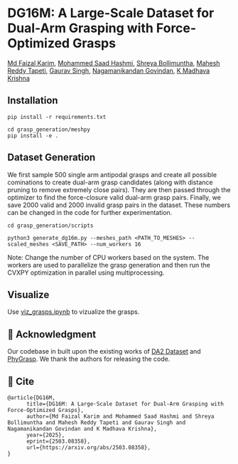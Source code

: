 # DG16M: A Large-Scale Dataset for Dual-Arm Grasping with Force-Optimized Grasps

<a href="">Md Faizal Karim</a>, <a href="">Mohammed Saad Hashmi</a>, <a href="">Shreya Bollimuntha</a>, 
<a href="">Mahesh Reddy Tapeti</a>, <a href="">Gaurav Singh</a>, <a href="">Nagamanikandan Govindan</a>, 
<a href="">K Madhava Krishna</a>

## Installation 

```
pip install -r requirements.txt

cd grasp_generation/meshpy
pip install -e . 
```

## Dataset Generation
We first sample 500 single arm antipodal grasps and create all possible cominations to create dual-arm grasp candidates (along with distance pruning to remove extremely close pairs). They are then passed through the optimizer to find the force-closure valid dual-arm grasp pairs. Finally, we save 2000 valid and 2000 invalid grasp pairs in the dataset. These numbers can be changed in the code for further experimentation. 

```
cd grasp_generation/scripts

python3 generate_dg16m.py --meshes_path <PATH_TO_MESHES> --scaled_meshes <SAVE_PATH> --num_workers 16
``` 

Note: Change the number of CPU workers based on the system. The workers are used to parallelize the grasp generation and then run the CVXPY optimization in parallel using multiprocessing.  

## Visualize

Use <a href="./notebooks/viz_grasps.ipynb">viz_grasps.ipynb</a> to vizualize the grasps. 

## 👏 Acknowledgment

Our codebase in built upon the existing works of <a href="https://github.com/ymxlzgy/DA2">DA2 Dataset</a> and <a href="https://github.com/dkguo/PhyGrasp">PhyGrasp</a>. We thank the authors for releasing the code. 

## 📜 Cite 
```
@article{DG16M,
      title={DG16M: A Large-Scale Dataset for Dual-Arm Grasping with Force-Optimized Grasps}, 
      author={Md Faizal Karim and Mohammed Saad Hashmi and Shreya Bollimuntha and Mahesh Reddy Tapeti and Gaurav Singh and Nagamanikandan Govindan and K Madhava Krishna},
      year={2025},
      eprint={2503.08358},
      url={https://arxiv.org/abs/2503.08358}, 
}
```
